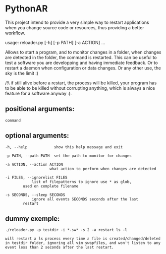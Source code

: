 PythonAR
========

This project intend to provide a very simple way to restart applications
when you change source code or resources, thus providing a better workflow.

usage: reloader.py [-h] [-p PATH] [-a ACTION] ...

Allows to start a program, and to monitor changes in a folder, when changes
are detected in the folder, the command is restarted. This can be useful to
test a software you are developping and having immediate feedback. Or to
restart a daemon when configuration or data changes. Or any other use, the sky
is the limit :)

/!\ if still alive before a restart, the process will be killed, your
program has to be able to be killed without corrupting anything, which is
always a nice feature for a software anyway :).

positional arguments:
---------------------

    command

optional arguments:
-------------------

    -h, --help            show this help message and exit

    -p PATH, --path PATH  set the path to monitor for changes

    -a ACTION, --action ACTION
                        what action to perform when changes are detected

    -i FILES, --ignorelist FILES
    			list of filepatterns to ignore use * as glob,
			used on complete filename

    -s SECONDS, --sleep SECONDS
    			ignore all events SECONDS seconds after the last
			restart

dummy exemple:
--------------

	./reloader.py -p testdir -i *.sw* -s 2 -a restart ls -l

    will restart a ls process every time a file is created/changed/deleted
    in testdir folder, ignoring all vim swapfiles, and won't listen to any
    event less than 2 seconds after the last restart.
